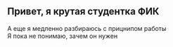 ## Привет, я крутая студентка ФИК
А еще я медленно разбираюсь с прицнипом работы  
Я пока не понимаю, зачем он нужен